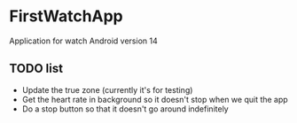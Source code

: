 # FirstWatchApp
Application for watch Android version 14

## TODO list

* Update the true zone (currently it's for testing)
* Get the heart rate in background so it doesn't stop when we quit the app
* Do a stop button so that it doesn't go around indefinitely
